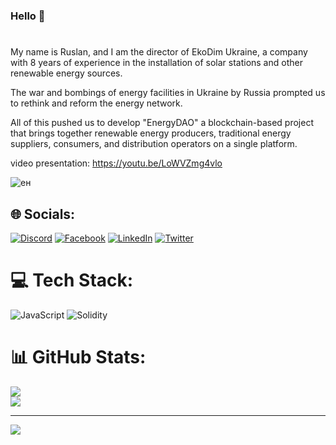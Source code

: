 ### Hello 👋
#
My name is Ruslan, and I am the director of  EkoDim Ukraine, a company with 8 years of experience in the installation of solar stations and other renewable energy sources. 

The war and bombings of energy facilities in Ukraine by Russia prompted us to rethink and reform the energy network.

All of this pushed us to develop "EnergyDAO" a blockchain-based project that brings together renewable energy producers, traditional energy suppliers, consumers, and distribution operators on a single platform.

video presentation: https://youtu.be/LoWVZmg4vlo

![ен](https://user-images.githubusercontent.com/101265863/221995277-a50425c6-023c-4cfb-a3b7-fb83289346d2.png)


## 🌐 Socials:
[![Discord](https://img.shields.io/badge/Discord-%237289DA.svg?logo=discord&logoColor=white)](https://discord.gg/Rosko#1028) [![Facebook](https://img.shields.io/badge/Facebook-%231877F2.svg?logo=Facebook&logoColor=white)](https://www.facebook.com/ruslan.pilipenko.3) [![LinkedIn](https://img.shields.io/badge/LinkedIn-%230077B5.svg?logo=linkedin&logoColor=white)](https://linkedin.com/in/https://www.linkedin.com/in/ruslan-pilipenko-530b5b40/) [![Twitter](https://img.shields.io/badge/Twitter-%231DA1F2.svg?logo=Twitter&logoColor=white)](https://twitter.com/https://twitter.com/RoskoEkoDim?t=9dLyi7nVU_ydo015pXWrZA&s=09) 

# 💻 Tech Stack:
![JavaScript](https://img.shields.io/badge/javascript-%23323330.svg?style=for-the-badge&logo=javascript&logoColor=%23F7DF1E) ![Solidity](https://img.shields.io/badge/Solidity-%23363636.svg?style=for-the-badge&logo=solidity&logoColor=white)
# 📊 GitHub Stats:
![](https://github-readme-stats.vercel.app/api?username=Rosdorosh&theme=blue-green&hide_border=false&include_all_commits=false&count_private=false)<br/>
![](https://github-readme-streak-stats.herokuapp.com/?user=Rosdorosh&theme=blue-green&hide_border=false)<br/>

---
[![](https://visitcount.itsvg.in/api?id=Rosdorosh&icon=0&color=0)](https://visitcount.itsvg.in)

<!-- Proudly created with GPRM ( https://gprm.itsvg.in ) -->
